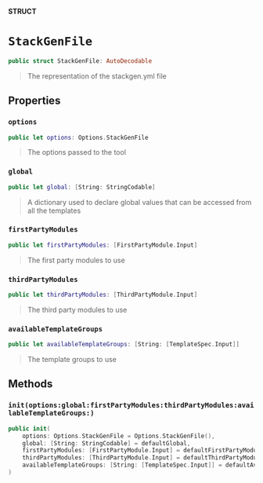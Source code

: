 **STRUCT**

# `StackGenFile`

```swift
public struct StackGenFile: AutoDecodable
```

> The representation of the stackgen.yml file

## Properties
### `options`

```swift
public let options: Options.StackGenFile
```

> The options passed to the tool

### `global`

```swift
public let global: [String: StringCodable]
```

> A dictionary used to declare global values that can be accessed from all the templates

### `firstPartyModules`

```swift
public let firstPartyModules: [FirstPartyModule.Input]
```

> The first party modules to use

### `thirdPartyModules`

```swift
public let thirdPartyModules: [ThirdPartyModule.Input]
```

> The third party modules to use

### `availableTemplateGroups`

```swift
public let availableTemplateGroups: [String: [TemplateSpec.Input]]
```

> The template groups to use

## Methods
### `init(options:global:firstPartyModules:thirdPartyModules:availableTemplateGroups:)`

```swift
public init(
    options: Options.StackGenFile = Options.StackGenFile(),
    global: [String: StringCodable] = defaultGlobal,
    firstPartyModules: [FirstPartyModule.Input] = defaultFirstPartyModules,
    thirdPartyModules: [ThirdPartyModule.Input] = defaultThirdPartyModules,
    availableTemplateGroups: [String: [TemplateSpec.Input]] = defaultAvailableTemplateGroups
)
```
